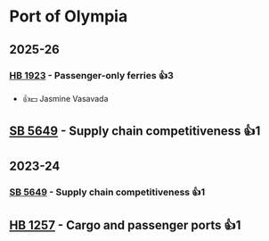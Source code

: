 # Port of Olympia
## 2025-26

### [HB 1923](/bill/2025-26/hb/1923/) - Passenger-only ferries 👍3  
* 👍💵 Jasmine Vasavada

## [SB 5649](/bill/2025-26/sb/5649/) - Supply chain competitiveness 👍1  

## 2023-24

### [SB 5649](/bill/2023-24/sb/5649/) - Supply chain competitiveness 👍1  

## [HB 1257](/bill/2023-24/hb/1257/) - Cargo and passenger ports 👍1  

